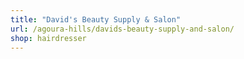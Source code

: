 ```yaml
---
title: "David's Beauty Supply & Salon"
url: /agoura-hills/davids-beauty-supply-and-salon/
shop: hairdresser
---
```

